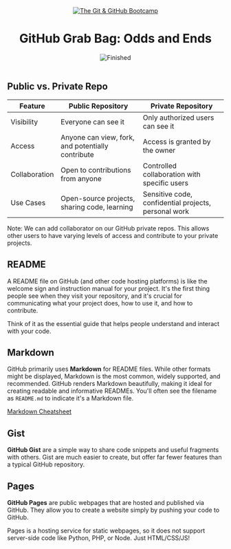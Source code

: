 
<div id="title" align="center">
<a href="https://www.udemy.com/course/git-and-github-bootcamp/">
<img src="https://img.shields.io/badge/The_Git_&amp;_GitHub_Bootcamp-white?logo=udemy&style=for-the-badge&color=D2CBCB" alt="The Git &amp; GitHub Bootcamp" />
</a>
<h1>GitHub Grab Bag: Odds and Ends</h1>
<img src="https://img.shields.io/badge/Finished-2025--02--04-white?labelColor=2A6041&color=B6EFD4" alt="Finished" />
<br /><br />
</div>

## Public vs. Private Repo

| Feature       | Public Repository                                 | Private Repository                                   |
| ------------- | ------------------------------------------------- | ---------------------------------------------------- |
| Visibility    | Everyone can see it                               | Only authorized users can see it                     |
| Access        | Anyone can view, fork, and potentially contribute | Access is granted by the owner                       |
| Collaboration | Open to contributions from anyone                 | Controlled collaboration with specific users         |
| Use Cases     | Open-source projects, sharing code, learning      | Sensitive code, confidential projects, personal work |

Note: We can add collaborator on our GitHub private repos. This allows other users to have varying levels of access and contribute to your private projects.

## README

A README file on GitHub (and other code hosting platforms) is like the welcome sign and instruction manual for your project. It's the first thing people see when they visit your repository, and it's crucial for communicating what your project does, how to use it, and how to contribute.

Think of it as the essential guide that helps people understand and interact with your code.

## Markdown

GitHub primarily uses **Markdown** for README files. While other formats might be displayed, Markdown is the most common, widely supported, and recommended. GitHub renders Markdown beautifully, making it ideal for creating readable and informative READMEs. You'll often see the filename as `README.md` to indicate it's a Markdown file.

[Markdown Cheatsheet](https://github.com/adam-p/markdown-here/wiki/markdown-cheatsheet)

## Gist

**GitHub Gist** are a simple way to share code snippets and useful fragments with others. Gist are much easier to create, but offer far fewer features than a typical GitHub repository.

## Pages

**GitHub Pages** are public webpages that are hosted and published via GitHub. They allow you to create a website simply by pushing your code to GitHub.

Pages is a hosting service for static webpages, so it does not support server-side code like Python, PHP, or Node. Just HTML/CSS/JS!
